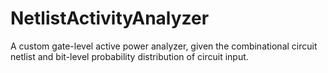 # NetlistActivityAnalyzer
A custom gate-level active power analyzer, given the combinational circuit netlist and bit-level probability distribution of circuit input.
